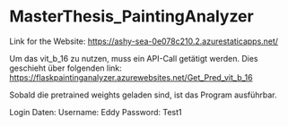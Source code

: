 # MasterThesis_PaintingAnalyzer

Link for the Website: 
https://ashy-sea-0e078c210.2.azurestaticapps.net/

Um das vit_b_16 zu nutzen, muss ein API-Call getätigt werden. Dies geschieht über folgenden link:
https://flaskpaintinganalyzer.azurewebsites.net/Get_Pred_vit_b_16

Sobald die pretrained weights geladen sind, ist das Program ausführbar.

Login Daten:
Username: Eddy
Password: Test1
